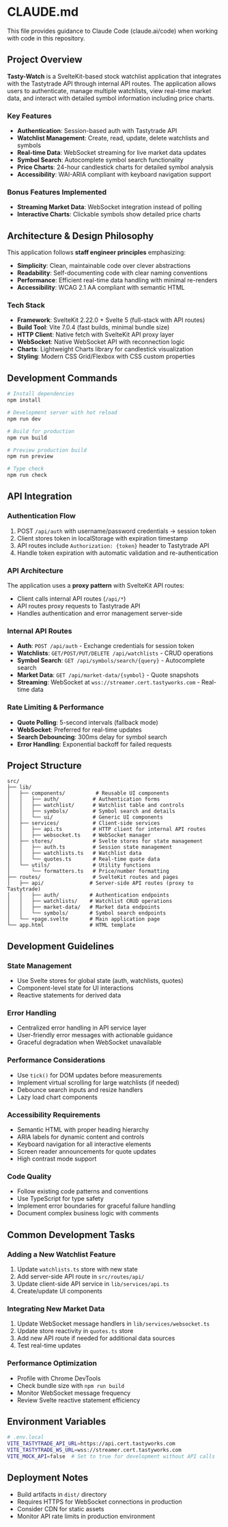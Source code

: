 # CLAUDE.md

This file provides guidance to Claude Code (claude.ai/code) when working with code in this repository.

## Project Overview

**Tasty-Watch** is a SvelteKit-based stock watchlist application that integrates with the Tastytrade API through internal API routes. The application allows users to authenticate, manage multiple watchlists, view real-time market data, and interact with detailed symbol information including price charts.

### Key Features
- **Authentication**: Session-based auth with Tastytrade API
- **Watchlist Management**: Create, read, update, delete watchlists and symbols
- **Real-time Data**: WebSocket streaming for live market data updates
- **Symbol Search**: Autocomplete symbol search functionality  
- **Price Charts**: 24-hour candlestick charts for detailed symbol analysis
- **Accessibility**: WAI-ARIA compliant with keyboard navigation support

### Bonus Features Implemented
- **Streaming Market Data**: WebSocket integration instead of polling
- **Interactive Charts**: Clickable symbols show detailed price charts

## Architecture & Design Philosophy

This application follows **staff engineer principles** emphasizing:
- **Simplicity**: Clean, maintainable code over clever abstractions
- **Readability**: Self-documenting code with clear naming conventions
- **Performance**: Efficient real-time data handling with minimal re-renders
- **Accessibility**: WCAG 2.1 AA compliant with semantic HTML

### Tech Stack
- **Framework**: SvelteKit 2.22.0 + Svelte 5 (full-stack with API routes)
- **Build Tool**: Vite 7.0.4 (fast builds, minimal bundle size)
- **HTTP Client**: Native fetch with SvelteKit API proxy layer
- **WebSocket**: Native WebSocket API with reconnection logic
- **Charts**: Lightweight Charts library for candlestick visualization
- **Styling**: Modern CSS Grid/Flexbox with CSS custom properties

## Development Commands

```bash
# Install dependencies
npm install

# Development server with hot reload
npm run dev

# Build for production
npm run build

# Preview production build
npm run preview

# Type check
npm run check
```

## API Integration

### Authentication Flow
1. POST `/api/auth` with username/password credentials → session token
2. Client stores token in localStorage with expiration timestamp
3. API routes include `Authorization: {token}` header to Tastytrade API
4. Handle token expiration with automatic validation and re-authentication

### API Architecture
The application uses a **proxy pattern** with SvelteKit API routes:
- Client calls internal API routes (`/api/*`)
- API routes proxy requests to Tastytrade API
- Handles authentication and error management server-side

### Internal API Routes
- **Auth**: `POST /api/auth` - Exchange credentials for session token
- **Watchlists**: `GET/POST/PUT/DELETE /api/watchlists` - CRUD operations
- **Symbol Search**: `GET /api/symbols/search/{query}` - Autocomplete search
- **Market Data**: `GET /api/market-data/{symbol}` - Quote snapshots
- **Streaming**: WebSocket at `wss://streamer.cert.tastyworks.com` - Real-time data

### Rate Limiting & Performance
- **Quote Polling**: 5-second intervals (fallback mode)
- **WebSocket**: Preferred for real-time updates
- **Search Debouncing**: 300ms delay for symbol search
- **Error Handling**: Exponential backoff for failed requests

## Project Structure

```
src/
├── lib/
│   ├── components/          # Reusable UI components
│   │   ├── auth/           # Authentication forms
│   │   ├── watchlist/      # Watchlist table and controls
│   │   ├── symbols/        # Symbol search and details
│   │   └── ui/             # Generic UI components
│   ├── services/           # Client-side services
│   │   ├── api.ts          # HTTP client for internal API routes
│   │   ├── websocket.ts    # WebSocket manager
│   ├── stores/             # Svelte stores for state management
│   │   ├── auth.ts         # Session state management
│   │   ├── watchlists.ts   # Watchlist data
│   │   └── quotes.ts       # Real-time quote data
│   └── utils/              # Utility functions
│       └── formatters.ts   # Price/number formatting
├── routes/                 # SvelteKit routes and pages
│   ├── api/               # Server-side API routes (proxy to Tastytrade)
│   │   ├── auth/          # Authentication endpoints
│   │   ├── watchlists/    # Watchlist CRUD operations
│   │   ├── market-data/   # Market data endpoints
│   │   └── symbols/       # Symbol search endpoints
│   └── +page.svelte       # Main application page
└── app.html               # HTML template
```

## Development Guidelines

### State Management
- Use Svelte stores for global state (auth, watchlists, quotes)
- Component-level state for UI interactions
- Reactive statements for derived data

### Error Handling
- Centralized error handling in API service layer
- User-friendly error messages with actionable guidance
- Graceful degradation when WebSocket unavailable

### Performance Considerations
- Use `tick()` for DOM updates before measurements
- Implement virtual scrolling for large watchlists (if needed)
- Debounce search inputs and resize handlers
- Lazy load chart components

### Accessibility Requirements
- Semantic HTML with proper heading hierarchy
- ARIA labels for dynamic content and controls
- Keyboard navigation for all interactive elements
- Screen reader announcements for quote updates
- High contrast mode support

### Code Quality
- Follow existing code patterns and conventions
- Use TypeScript for type safety
- Implement error boundaries for graceful failure handling
- Document complex business logic with comments

## Common Development Tasks

### Adding a New Watchlist Feature
1. Update `watchlists.ts` store with new state
2. Add server-side API route in `src/routes/api/`
3. Update client-side API service in `lib/services/api.ts`
4. Create/update UI components

### Integrating New Market Data
1. Update WebSocket message handlers in `lib/services/websocket.ts`
2. Update store reactivity in `quotes.ts` store
3. Add new API route if needed for additional data sources
4. Test real-time updates

### Performance Optimization
- Profile with Chrome DevTools
- Check bundle size with `npm run build`
- Monitor WebSocket message frequency
- Review Svelte reactive statement efficiency

## Environment Variables

```bash
# .env.local
VITE_TASTYTRADE_API_URL=https://api.cert.tastyworks.com
VITE_TASTYTRADE_WS_URL=wss://streamer.cert.tastyworks.com
VITE_MOCK_API=false  # Set to true for development without API calls
```

## Deployment Notes

- Build artifacts in `dist/` directory
- Requires HTTPS for WebSocket connections in production
- Consider CDN for static assets
- Monitor API rate limits in production environment